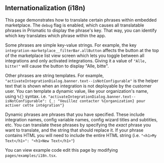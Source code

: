 ## Internationalization (i18n)

This page demonstrates how to translate certain phrases within embedded marketplace.
The `debug` flag is enabled, which causes all translatable phrases in Prismatic to display the phrase's key.
That way, you can identify which key translates which phrase within the app.

Some phrases are simple key-value strings.
For example, the key `integration-marketplace__filterBar.allButton` affects the button at the top of the marketplace list view screen which lets you toggle between all integrations and only activated integrations. Giving it a value of `"Alle, bitte!"` will cause the button to display "Alle, bitte".

Other phrases are string templates.
For example, `"activateIntegrationDialog.banner.text--isNotConfigurable"` is the helper text that is shown when an integration is not deployable by the customer user.
You can template a dynamic value, like your organization's name, using `%{}` syntax.
i.e. `"activateIntegrationDialog.banner.text--isNotConfigurable": {_: "Veuillez contacter %{organization} pour activer cette intégration"}`

Dynamic phrases are phrases that you have specified.
These include integration names, config variable names, config wizard titles and subtitles, etc.
You can translate these phrases by specifying the _exact_ phrase you want to translate, and the string that should replace it.
If your phrase contains HTML you will need to include the entire HTML string (i.e. `"<h1>My Text</h1>": "<h1>New Text</h1>"`)

You can view example code edit this page by modifying `pages/examples/i18n.tsx`.
